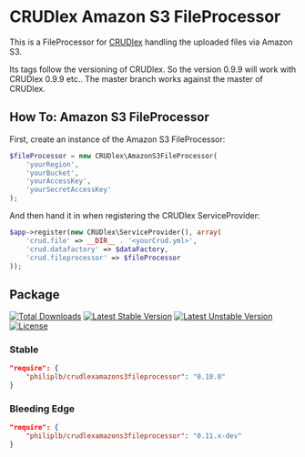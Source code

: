 CRUDlex Amazon S3 FileProcessor
===============================

This is a FileProcessor for [CRUDlex](https://github.com/philiplb/CRUDlex)
handling the uploaded files via Amazon S3.

Its tags follow the versioning of CRUDlex. So the version 0.9.9 will work with
CRUDlex 0.9.9 etc.. The master branch works against the master of CRUDlex.

## How To: Amazon S3 FileProcessor

First, create an instance of the Amazon S3 FileProcessor:

```php
$fileProcessor = new CRUDlex\AmazonS3FileProcessor(
    'yourRegion',
    'yourBucket',
    'yourAccessKey',
    'yourSecretAccessKey'
);
```

And then hand it in when registering the CRUDlex ServiceProvider:

```php
$app->register(new CRUDlex\ServiceProvider(), array(
    'crud.file' => __DIR__ . '<yourCrud.yml>',
    'crud.datafactory' => $dataFactory,
    'crud.fileprocessor' => $fileProcessor
));
```

## Package

[![Total Downloads](https://poser.pugx.org/philiplb/crudlexamazons3fileprocessor/downloads.svg)](https://packagist.org/packages/philiplb/crudlexamazons3fileprocessor)
[![Latest Stable Version](https://poser.pugx.org/philiplb/crudlexamazons3fileprocessor/v/stable.svg)](https://packagist.org/packages/philiplb/crudlexamazons3fileprocessor)
[![Latest Unstable Version](https://poser.pugx.org/philiplb/crudlexamazons3fileprocessor/v/unstable.svg)](https://packagist.org/packages/philiplb/crudlexamazons3fileprocessor) [![License](https://poser.pugx.org/philiplb/crudlexamazons3fileprocessor/license.svg)](https://packagist.org/packages/philiplb/crudlexamazons3fileprocessor)

### Stable

```json
"require": {
    "philiplb/crudlexamazons3fileprocessor": "0.10.0"
}
```

### Bleeding Edge

```json
"require": {
    "philiplb/crudlexamazons3fileprocessor": "0.11.x-dev"
}
```
